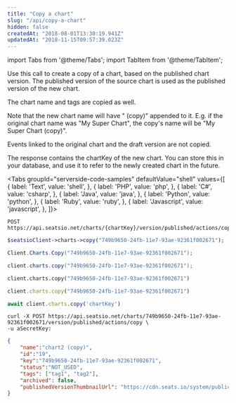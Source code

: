 ```yaml
---
title: "Copy a chart"
slug: "/api/copy-a-chart"
hidden: false
createdAt: "2018-08-01T13:30:19.941Z"
updatedAt: "2018-11-15T09:57:39.023Z"
---
```


import Tabs from '@theme/Tabs';
import TabItem from '@theme/TabItem';

Use this call to create a copy of a chart, based on the published chart version. The published version of the source chart is used as the published version of the new chart.
 
The chart name and tags are copied as well. 

Note that the new chart name will have " (copy)" appended to it. E.g. if the original chart name was "My Super Chart", the copy's name will be "My Super Chart (copy)".

Events linked to the original chart and the draft version are not copied.

The response contains the chartKey of the new chart. You can store this in your database, and use it to refer to the newly created chart in the future.



<Tabs 
  groupId="serverside-code-samples"
  defaultValue="shell"
  values={[
{ label: 'Text', value: 'shell', },
{ label: 'PHP', value: 'php', },
{ label: 'C#', value: 'csharp', },
{ label: 'Java', value: 'java', },
{ label: 'Python', value: 'python', },
{ label: 'Ruby', value: 'ruby', },
{ label: 'Javascript', value: 'javascript', },
]}>
<TabItem value='shell'>

```shell
POST https://api.seatsio.net/charts/{chartKey}/version/published/actions/copy
```

</TabItem>
<TabItem value='php'>

```php
$seatsioClient->charts->copy("749b9650-24fb-11e7-93ae-92361f002671");
```

</TabItem>
<TabItem value='csharp'>

```csharp
Client.Charts.Copy("749b9650-24fb-11e7-93ae-92361f002671");
```

</TabItem>
<TabItem value='java'>

```java
client.charts.copy("749b9650-24fb-11e7-93ae-92361f002671");
```

</TabItem>
<TabItem value='python'>

```python
client.charts.copy("749b9650-24fb-11e7-93ae-92361f002671")
```

</TabItem>
<TabItem value='ruby'>

```ruby
client.charts.copy("749b9650-24fb-11e7-93ae-92361f002671")
```

</TabItem>
<TabItem value='javascript'>

```javascript
await client.charts.copy('chartKey')
```

</TabItem>
</Tabs>





```shell
curl -X POST https://api.seatsio.net/charts/749b9650-24fb-11e7-93ae-92361f002671/version/published/actions/copy \
-u aSecretKey:
```



```json
{
    "name":"chart2 (copy)",
    "id":"19",
    "key":"749b9650-24fb-11e7-93ae-92361f002671",
    "status":"NOT_USED",
    "tags": ["tag1", "tag2"],
    "archived": false,
    "publishedVersionThumbnailUrl": "https://cdn.seats.io/system/public/.../published/.../thumbnail"
}
```


